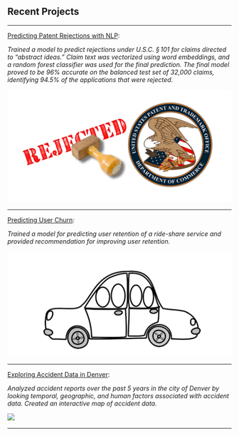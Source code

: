 ## Recent Projects

---

[Predicting Patent Rejections with NLP](https://johnherr.github.io/Predicting-Rejections-to-Patent-Claims-Under-101/):

*Trained a model to predict rejections under U.S.C. § 101 for claims directed to “abstract ideas.” Claim text was vectorized using word embeddings, and a random forest classifier was used for the final prediction. The final model proved to be 96% accurate on the balanced test set of 32,000 claims, identifying 94.5% of the applications that were rejected.*

<img src="images/patent_reject.png?raw=true"/>

---
[Predicting User Churn](https://johnherr.github.io/predicting_churn/):

*Trained a model for predicting user retention of a ride-share service and provided recommendation for improving user retention.*

<img src="images/rideshare.png?raw=true"/>

---
[Exploring Accident Data in Denver](https://johnherr.github.io/Traffic-Accidents-in-Denver/):

*Analyzed accident reports over the past 5 years in the city of Denver by looking temporal, geographic, and human factors associated with accident data. Created an interactive map of accident data.*

<img src="images/heat_map.gif?raw=true"/>

---
